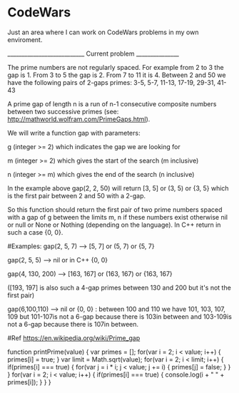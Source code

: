 # CodeWars

Just an area where I can work on CodeWars problems in my own enviroment.

___________________________ Current problem _______________


The prime numbers are not regularly spaced. For example from 2 to 3 the gap is 1. From 3 to 5 the gap is 2. From 7 to 11 it is 4. Between 2 and 50 we have the following pairs of 2-gaps primes: 3-5, 5-7, 11-13, 17-19, 29-31, 41-43

A prime gap of length n is a run of n-1 consecutive composite numbers between two successive primes (see: http://mathworld.wolfram.com/PrimeGaps.html).

We will write a function gap with parameters:

g (integer >= 2) which indicates the gap we are looking for

m (integer >= 2) which gives the start of the search (m inclusive)

n (integer >= m) which gives the end of the search (n inclusive)

In the example above gap(2, 2, 50) will return [3, 5] or (3, 5) or {3, 5} which is the first pair between 2 and 50 with a 2-gap.

So this function should return the first pair of two prime numbers spaced with a gap of g between the limits m, n if these numbers exist otherwise nil or null or None or Nothing (depending on the language). In C++ return in such a case {0, 0}.

#Examples: gap(2, 5, 7) --> [5, 7] or (5, 7) or {5, 7}

gap(2, 5, 5) --> nil or in C++ {0, 0}

gap(4, 130, 200) --> [163, 167] or (163, 167) or {163, 167}

([193, 197] is also such a 4-gap primes between 130 and 200 but it's not the first pair)

gap(6,100,110) --> nil or {0, 0} : between 100 and 110 we have 101, 103, 107, 109 but 101-107is not a 6-gap because there is 103in between and 103-109is not a 6-gap because there is 107in between.

#Ref https://en.wikipedia.org/wiki/Prime_gap





function printPrime(value) {
    var primes = [];
    for(var i = 2; i < value; i++) {
        primes[i] = true;
    }
    var limit = Math.sqrt(value);
    for(var i = 2; i < limit; i++) {
        if(primes[i] === true) {
            for(var j = i * i; j < value; j += i) {
                primes[j] = false;
            }
        }
    }
    for(var i = 2; i < value; i++) {
        if(primes[i] === true) {
            console.log(i + " " + primes[i]);
        }
    }
}
